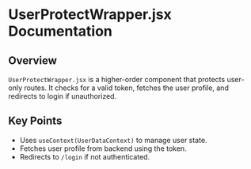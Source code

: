 # UserProtectWrapper.jsx Documentation

## Overview
`UserProtectWrapper.jsx` is a higher-order component that protects user-only routes. It checks for a valid token, fetches the user profile, and redirects to login if unauthorized.

## Key Points
- Uses `useContext(UserDataContext)` to manage user state.
- Fetches user profile from backend using the token.
- Redirects to `/login` if not authenticated.
